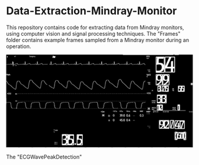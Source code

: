 # Data-Extraction-Mindray-Monitor
This repository contains code for extracting data from Mindray monitors, using computer vision and signal processing techniques.
The "Frames" folder contains example frames sampled from a Mindray monitor during an operation.

![Alt Text](Image%20with%20Bounding%20Boxes.png)


The "ECGWavePeakDetection"
